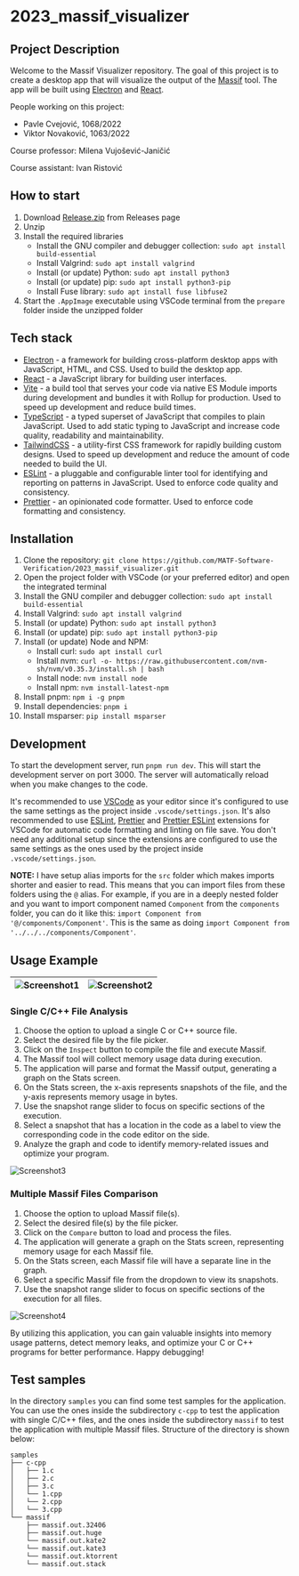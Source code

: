 # 2023_massif_visualizer

## Project Description

Welcome to the Massif Visualizer repository. The goal of this project is to create a desktop app that will visualize the output of the [Massif](https://valgrind.org/docs/manual/ms-manual.html) tool. The app will be built using [Electron](https://www.electronjs.org/) and [React](https://reactjs.org/).

People working on this project:
- Pavle Cvejović, 1068/2022
- Viktor Novaković, 1063/2022

Course professor: Milena Vujošević-Janičić

Course assistant: Ivan Ristović

## How to start

1. Download [Release.zip](https://github.com/MATF-Software-Verification/2023_massif_visualizer/releases/download/main/Release) from Releases page
2. Unzip
3. Install the required libraries
   - Install the GNU compiler and debugger collection: `sudo apt install build-essential`
   - Install Valgrind: `sudo apt install valgrind`
   - Install (or update) Python: `sudo apt install python3`
   - Install (or update) pip: `sudo apt install python3-pip`
   - Install Fuse library: `sudo apt install fuse libfuse2`
4. Start the `.AppImage` executable using VSCode terminal from the `prepare` folder inside the unzipped folder

## Tech stack

- [Electron](https://www.electronjs.org/) - a framework for building cross-platform desktop apps with JavaScript, HTML, and CSS. Used to build the desktop app.
- [React](https://reactjs.org/) - a JavaScript library for building user interfaces.
- [Vite](https://vitejs.dev/) - a build tool that serves your code via native ES Module imports during development and bundles it with Rollup for production. Used to speed up development and reduce build times.
- [TypeScript](https://www.typescriptlang.org/) - a typed superset of JavaScript that compiles to plain JavaScript. Used to add static typing to JavaScript and increase code quality, readability and maintainability.
- [TailwindCSS](https://tailwindcss.com/) - a utility-first CSS framework for rapidly building custom designs. Used to speed up development and reduce the amount of code needed to build the UI.
- [ESLint](https://eslint.org/) - a pluggable and configurable linter tool for identifying and reporting on patterns in JavaScript. Used to enforce code quality and consistency.
- [Prettier](https://prettier.io/) - an opinionated code formatter. Used to enforce code formatting and consistency.

## Installation

1. Clone the repository: `git clone https://github.com/MATF-Software-Verification/2023_massif_visualizer.git`
2. Open the project folder with VSCode (or your preferred editor) and open the integrated terminal
3. Install the GNU compiler and debugger collection: `sudo apt install build-essential`
4. Install Valgrind: `sudo apt install valgrind`
5. Install (or update) Python: `sudo apt install python3`
6. Install (or update) pip: `sudo apt install python3-pip`
7. Install (or update) Node and NPM:
   - Install curl: `sudo apt install curl`
   - Install nvm: `curl -o- https://raw.githubusercontent.com/nvm-sh/nvm/v0.35.3/install.sh | bash`
   - Install node: `nvm install node`
   - Install npm: `nvm install-latest-npm`
8. Install pnpm: `npm i -g pnpm`
9. Install dependencies: `pnpm i`
10. Install msparser: `pip install msparser`

## Development

To start the development server, run `pnpm run dev`. This will start the development server on port 3000. The server will automatically reload when you make changes to the code.

It's recommended to use [VSCode](https://code.visualstudio.com/) as your editor since it's configured to use the same settings as the project inside `.vscode/settings.json`. It's also recommended to use [ESLint](https://marketplace.visualstudio.com/items?itemName=dbaeumer.vscode-eslint), [Prettier](https://marketplace.visualstudio.com/items?itemName=esbenp.prettier-vscode) and [Prettier ESLint](https://marketplace.visualstudio.com/items?itemName=rvest.vs-code-prettier-eslint) extensions for VSCode for automatic code formatting and linting on file save. You don't need any additional setup since the extensions are configured to use the same settings as the ones used by the project inside `.vscode/settings.json`.

**NOTE:** I have setup alias imports for the `src` folder which makes imports shorter and easier to read. This means that you can import files from these folders using the `@` alias. For example, if you are in a deeply nested folder and you want to import component named `Component` from the `components` folder, you can do it like this: `import Component from '@/components/Component'`. This is the same as doing `import Component from '../../../components/Component'`.

## Usage Example

| ![Screenshot1](https://github.com/MATF-Software-Verification/2023_massif_visualizer/assets/76535188/6bf382f5-8ce2-44bd-8777-79f3c24906cd) | ![Screenshot2](https://github.com/MATF-Software-Verification/2023_massif_visualizer/assets/76535188/356b80a0-3067-4d12-a8c1-24d2f6fd4640) |
| ----------------------------------------------------------------------------------------------------------------------------------------- | ----------------------------------------------------------------------------------------------------------------------------------------- |

### Single C/C++ File Analysis

1. Choose the option to upload a single C or C++ source file.
2. Select the desired file by the file picker.
3. Click on the `Inspect` button to compile the file and execute Massif.
4. The Massif tool will collect memory usage data during execution.
5. The application will parse and format the Massif output, generating a graph on the Stats screen.
6. On the Stats screen, the x-axis represents snapshots of the file, and the y-axis represents memory usage in bytes.
7. Use the snapshot range slider to focus on specific sections of the execution.
8. Select a snapshot that has a location in the code as a label to view the corresponding code in the code editor on the side.
9. Analyze the graph and code to identify memory-related issues and optimize your program.

![Screenshot3](https://github.com/MATF-Software-Verification/2023_massif_visualizer/assets/76535188/c709d88b-3fc3-4c1f-af3b-bb170c045226)

### Multiple Massif Files Comparison

1. Choose the option to upload Massif file(s).
2. Select the desired file(s) by the file picker.
3. Click on the `Compare` button to load and process the files.
4. The application will generate a graph on the Stats screen, representing memory usage for each Massif file.
5. On the Stats screen, each Massif file will have a separate line in the graph.
6. Select a specific Massif file from the dropdown to view its snapshots.
7. Use the snapshot range slider to focus on specific sections of the execution for all files.

![Screenshot4](https://github.com/MATF-Software-Verification/2023_massif_visualizer/assets/76535188/a1d8100a-d91a-4c40-b04b-1d439f41d536)

By utilizing this application, you can gain valuable insights into memory usage patterns, detect memory leaks, and optimize your C or C++ programs for better performance. Happy debugging!

## Test samples

In the directory `samples` you can find some test samples for the application. You can use the ones inside the subdirectory `c-cpp` to test the application with single C/C++ files, and the ones inside the subdirectory `massif` to test the application with multiple Massif files. Structure of the directory is shown below:

```
samples
├── c-cpp
│   ├── 1.c
│   ├── 2.c
│   ├── 3.c
│   └── 1.cpp
│   └── 2.cpp
│   └── 3.cpp
└── massif
    ├── massif.out.32406
    ├── massif.out.huge
    └── massif.out.kate2
    └── massif.out.kate3
    └── massif.out.ktorrent
    └── massif.out.stack
```
